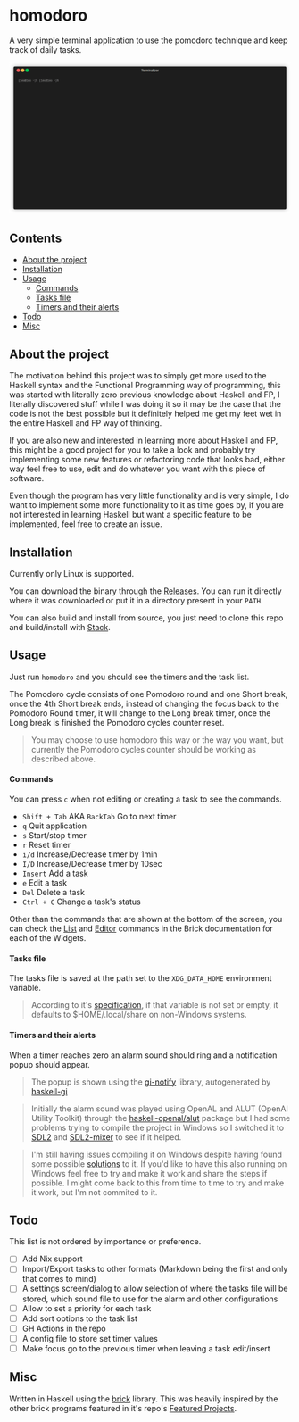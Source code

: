 # homodoro
A very simple terminal application to use the pomodoro technique and keep track of daily tasks.

<p align="center">
  <img alt="example usage of homodoro" src="./media/homodoro.gif">
</p>

## Contents
- [About the project](#about-the-project)
- [Installation](#installation)
- [Usage](#usage)
  - [Commands](#commands)
  - [Tasks file](#tasks-file)
  - [Timers and their alerts](#timers-and-their-alerts)
- [Todo](#todo)
- [Misc](#misc)

## About the project
The motivation behind this project was to simply get more used to the Haskell syntax and the Functional Programming way of programming, this was started with literally zero previous knowledge about Haskell and FP, I literally discovered stuff while I was doing it so it may be the case that the code is not the best possible but it definitely helped me get my feet wet in the entire Haskell and FP way of thinking.

If you are also new and interested in learning more about Haskell and FP, this might be a good project for you to take a look and probably try implementing some new features or refactoring code that looks bad, either way feel free to use, edit and do whatever you want with this piece of software.

Even though the program has very little functionality and is very simple, I do want to implement some more functionality to it as time goes by, if you are not interested in learning Haskell but want a specific feature to be implemented, feel free to create an issue.

## Installation
Currently only Linux is supported.

You can download the binary through the [Releases](https://github.com/c0nradLC/homodoro/releases). You can run it directly where it was downloaded or put it in a directory present in your `PATH`.

You can also build and install from source, you just need to clone this repo and build/install with [Stack](https://docs.haskellstack.org/en/stable/).

## Usage
Just run `homodoro` and you should see the timers and the task list.

The Pomodoro cycle consists of one Pomodoro round and one Short break, once the 4th Short break ends, instead of changing the focus back to the Pomodoro Round timer, it will change to the Long break timer, once the Long break is finished the Pomodoro cycles counter reset.
> You may choose to use homodoro this way or the way you want, but currently the Pomodoro cycles counter should be working as described above.

#### Commands
You can press `c` when not editing or creating a task to see the commands.

- `Shift + Tab` AKA `BackTab` Go to next timer
- `q` Quit application
- `s` Start/stop timer
- `r` Reset timer
- `i/d` Increase/Decrease timer by 1min
- `I/D` Increase/Decrease timer by 10sec
- `Insert` Add a task
- `e` Edit a task
- `Del` Delete a task
- `Ctrl + C` Change a task's status

Other than the commands that are shown at the bottom of the screen, you can check the [List](https://hackage.haskell.org/package/brick-2.3.1/docs/Brick-Widgets-List.html#g:3) and [Editor](https://hackage.haskell.org/package/brick-2.3.1/docs/Brick-Widgets-Edit.html) commands in the Brick documentation for each of the Widgets.

#### Tasks file
The tasks file is saved at the path set to the `XDG_DATA_HOME` environment variable.
> According to it's [specification](https://specifications.freedesktop.org/basedir-spec/basedir-spec-latest.html), if that variable is not set or empty, it defaults to $HOME/.local/share on non-Windows systems.

#### Timers and their alerts
When a timer reaches zero an alarm sound should ring and a notification popup should appear.
  
> The popup is shown using the [gi-notify](https://hackage.haskell.org/package/gi-notify) library, autogenerated by [haskell-gi](https://github.com/haskell-gi/haskell-gi)
  
> Initially the alarm sound was played using OpenAL and ALUT (OpenAl Utility Toolkit) through the [haskell-openal/alut](https://github.com/haskell-openal/ALUT) package but I had some problems trying to compile the project in Windows so I switched it to [SDL2](https://hackage.haskell.org/package/sdl2) and [SDL2-mixer](https://hackage.haskell.org/package/sdl2-mixer) to see if it helped.

>  I'm still having issues compiling it on Windows despite having found some possible [solutions](https://github.com/haskell-game/sdl2/issues/277#issuecomment-1339145721) to it. If you'd like to have this also running on Windows feel free to try and make it work and share the steps if possible. I might come back to this from time to time to try and make it work, but I'm not commited to it.

## Todo
This list is not ordered by importance or preference.

- [ ] Add Nix support
- [ ] Import/Export tasks to other formats (Markdown being the first and only that comes to mind)
- [ ] A settings screen/dialog to allow selection of where the tasks file will be stored, which sound file to use for the alarm and other configurations
- [ ] Allow to set a priority for each task
- [ ] Add sort options to the task list
- [ ] GH Actions in the repo
- [ ] A config file to store set timer values
- [ ] Make focus go to the previous timer when leaving a task edit/insert

## Misc
Written in Haskell using the [brick](https://github.com/jtdaugherty/brick) library. This was heavily inspired by the other brick programs featured in it's repo's [Featured Projects](https://github.com/jtdaugherty/brick#Featured-Projects).
